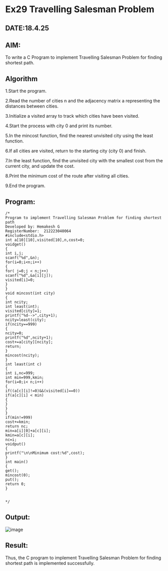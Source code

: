 # Ex29 Travelling Salesman Problem
## DATE:18.4.25
## AIM:
To write a C Program to implement Travelling Salesman Problem for finding shortest path.
## Algorithm
1.Start the program.

2.Read the number of cities n and the adjacency matrix a representing the distances between cities.

3.Initialize a visited array to track which cities have been visited.

4.Start the process with city 0 and print its number.

5.In the mincost function, find the nearest unvisited city using the least function.

6.If all cities are visited, return to the starting city (city 0) and finish.

7.In the least function, find the unvisited city with the smallest cost from the current city, and update the cost.

8.Print the minimum cost of the route after visiting all cities.

9.End the program.   

## Program:
```
/*
Program to implement Travelling Salesman Problem for finding shortest path
Developed by: Hemakesh G
RegisterNumber:  212223040064
#include<stdio.h>
int a[10][10],visited[10],n,cost=0;
voidget()
{
int i,j;
scanf("%d",&n);
for(i=0;i<n;i++)
{
for( j=0;j < n;j++) 
scanf("%d",&a[i][j]);
visited[i]=0;
}
}
void mincost(int city)
{
int ncity;
int least(int); 
visited[city]=1; 
printf("%d-->",city+1); 
ncity=least(city);
if(ncity==999)
{
ncity=0; 
printf("%d",ncity+1); 
cost+=a[city][ncity]; 
return;
}
mincost(ncity);
}
int least(int c)
{
int i,nc=999;
int min=999,kmin; 
for(i=0;i< n;i++)
{
if((a[c][i]!=0)&&(visited[i]==0)) 
if(a[c][i] < min)
{
}
}
}
if(min!=999)
cost+=kmin; 
return nc;
min=a[i][0]+a[c][i]; 
kmin=a[c][i];
nc=i;
voidput()
{
printf("\n\nMinimum cost:%d",cost);
}
int main()
{
get(); 
mincost(0); 
put(); 
return 0;
}


*/

```

## Output:

![image](https://github.com/user-attachments/assets/c28661d1-5347-40d1-bc6f-006847e727df)


## Result:
Thus, the C program to implement Travelling Salesman Problem for finding shortest path is implemented successfully.
